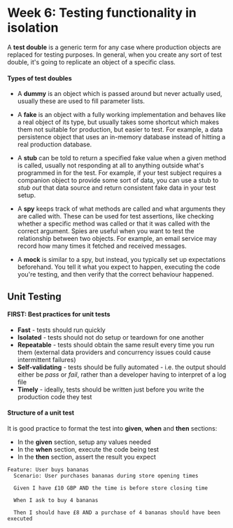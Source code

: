 # Week 6: Testing functionality in isolation

A **test double** is a generic term for any case where production objects are replaced for testing purposes. In general, when you create any sort of test double, it's going to replicate an object of a specific class.

#### Types of test doubles
- A **dummy** is an object which is passed around but never actually used, usually these are used to fill parameter lists.

- A **fake** is an object with a fully working implementation and behaves like a real object of its type, but usually takes some shortcut which makes them not suitable for production, but easier to test. For example, a data persistence object that uses an in-memory database instead of hitting a real production database.

- A **stub** can be told to return a specified fake value when a given method is called, usually not responding at all to anything outside what's programmed in for the test. For example, if your test subject requires a companion object to provide some sort of data, you can use a stub to *stub out* that data source and return consistent fake data in your test setup.

- A **spy** keeps track of what methods are called and what arguments they are called with. These can be used for test assertions, like checking whether a specific method was called or that it was called with the correct argument. Spies are useful when you want to test the relationship between two objects. For example, an email service may record how many times it fetched and received messages.

- A **mock** is similar to a spy, but instead, you typically set up expectations beforehand. You tell it what you expect to happen, executing the code you're testing, and then verify that the correct behaviour happened.

## Unit Testing

#### FIRST: Best practices for unit tests
- **Fast** - tests should run quickly
- **Isolated** - tests should not do setup or teardown for one another
- **Repeatable** - tests should obtain the same result every time you run them (external data providers and concurrency issues could cause intermittent failures)
- **Self-validating** - tests should be fully automated - i.e. the output should either be *pass* or *fail*, rather than a developer having to interpret of a log file
- **Timely** - ideally, tests should be written just before you write the production code they test

#### Structure of a unit test
It is good practice to format the test into **given**, **when** and **then** sections:
- In the **given** section, setup any values needed
- In the **when** section, execute the code being test
- In the **then** section, assert the result you expect

```
Feature: User buys bananas
  Scenario: User purchases bananas during store opening times

  Given I have £10 GBP AND the time is before store closing time

  When I ask to buy 4 bananas

  Then I should have £8 AND a purchase of 4 bananas should have been executed
```